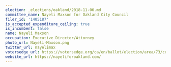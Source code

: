 ```yaml
---
election: _elections/oakland/2018-11-06.md
committee_name: Nayeli Maxson for Oakland City Council
filer_id: '1405187'
is_accepted_expenditure_ceiling: true
is_incumbent: false
name: Nayeli Maxson
occupation: Executive Director/Attorney
photo_url: Nayeli-Maxson.png
twitter_url: nayelimax
votersedge_url: https://votersedge.org/ca/en/ballot/election/area/73/contests/contest/17340/candidate/139758?&county=alameda%20county&election_authority_id=1
website_url: https://nayeliforoakland.com/
---
```

